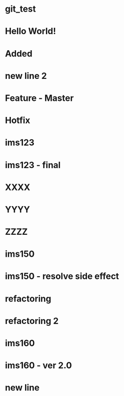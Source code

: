 # git_test
# Hello World! 
# Added
# new line 2
# Feature - Master
# Hotfix
# ims123
# ims123 - final
# XXXX
# YYYY
# ZZZZ
# ims150
# ims150 - resolve side effect 
# refactoring
# refactoring 2
# ims160
# ims160 - ver 2.0 
# new line
